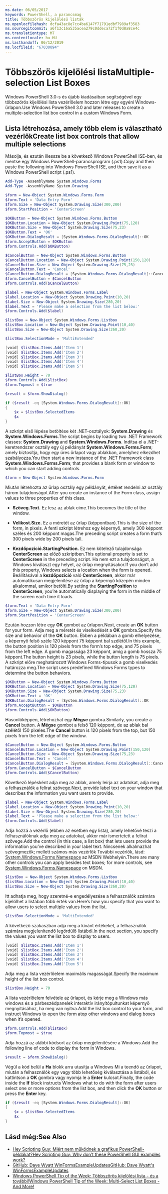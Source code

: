 ```yaml
---
ms.date: 06/05/2017
keywords: PowerShell, a parancsmag
title: Többszörös kijelölésű listák
ms.openlocfilehash: dcfa43ac8e7cc4ba6147f71791edbf7989af3583
ms.sourcegitcommit: a6f13c16a535acea279c0ddeca72f1f0d8a8ce4c
ms.translationtype: MT
ms.contentlocale: hu-HU
ms.lasthandoff: 06/12/2019
ms.locfileid: "67030094"
---
```

# <a name="multiple-selection-list-boxes"></a><span data-ttu-id="6cc08-103">Többszörös kijelölési lista</span><span class="sxs-lookup"><span data-stu-id="6cc08-103">Multiple-selection List Boxes</span></span>

<span data-ttu-id="6cc08-104">Windows PowerShell 3.0-s és újabb kiadásaiban segítségével egy többszörös kijelölési lista vezérlőelem hozzon létre egy egyéni Windows-űrlapon.</span><span class="sxs-lookup"><span data-stu-id="6cc08-104">Use Windows PowerShell 3.0 and later releases to create a multiple-selection list box control in a custom Windows Form.</span></span>

## <a name="create-list-box-controls-that-allow-multiple-selections"></a><span data-ttu-id="6cc08-105">Lista létrehozása, amely több elem is választható vezérlők</span><span class="sxs-lookup"><span data-stu-id="6cc08-105">Create list box controls that allow multiple selections</span></span>

<span data-ttu-id="6cc08-106">Másolja, és ezután illessze be a következő Windows PowerShell ISE-ben, és mentse egy Windows PowerShell-parancsprogram (.ps1).</span><span class="sxs-lookup"><span data-stu-id="6cc08-106">Copy and then paste the following into Windows PowerShell ISE, and then save it as a Windows PowerShell script (.ps1).</span></span>

```powershell
Add-Type -AssemblyName System.Windows.Forms
Add-Type -AssemblyName System.Drawing

$form = New-Object System.Windows.Forms.Form
$form.Text = 'Data Entry Form'
$form.Size = New-Object System.Drawing.Size(300,200)
$form.StartPosition = 'CenterScreen'

$OKButton = New-Object System.Windows.Forms.Button
$OKButton.Location = New-Object System.Drawing.Point(75,120)
$OKButton.Size = New-Object System.Drawing.Size(75,23)
$OKButton.Text = 'OK'
$OKButton.DialogResult = [System.Windows.Forms.DialogResult]::OK
$form.AcceptButton = $OKButton
$form.Controls.Add($OKButton)

$CancelButton = New-Object System.Windows.Forms.Button
$CancelButton.Location = New-Object System.Drawing.Point(150,120)
$CancelButton.Size = New-Object System.Drawing.Size(75,23)
$CancelButton.Text = 'Cancel'
$CancelButton.DialogResult = [System.Windows.Forms.DialogResult]::Cancel
$form.CancelButton = $CancelButton
$form.Controls.Add($CancelButton)

$label = New-Object System.Windows.Forms.Label
$label.Location = New-Object System.Drawing.Point(10,20)
$label.Size = New-Object System.Drawing.Size(280,20)
$label.Text = 'Please make a selection from the list below:'
$form.Controls.Add($label)

$listBox = New-Object System.Windows.Forms.Listbox
$listBox.Location = New-Object System.Drawing.Point(10,40)
$listBox.Size = New-Object System.Drawing.Size(260,20)

$listBox.SelectionMode = 'MultiExtended'

[void] $listBox.Items.Add('Item 1')
[void] $listBox.Items.Add('Item 2')
[void] $listBox.Items.Add('Item 3')
[void] $listBox.Items.Add('Item 4')
[void] $listBox.Items.Add('Item 5')

$listBox.Height = 70
$form.Controls.Add($listBox)
$form.Topmost = $true

$result = $form.ShowDialog()

if ($result -eq [System.Windows.Forms.DialogResult]::OK)
{
    $x = $listBox.SelectedItems
    $x
}
```

<span data-ttu-id="6cc08-107">A szkript első lépése betöltése két .NET-osztályok: **System.Drawing** és **System.Windows.Forms**.</span><span class="sxs-lookup"><span data-stu-id="6cc08-107">The script begins by loading two .NET Framework classes: **System.Drawing** and **System.Windows.Forms**.</span></span> <span data-ttu-id="6cc08-108">Indítsa el a .NET-keretrendszer osztály egy új példányát **System.Windows.Forms.Form**; amely biztosítja, hogy egy üres űrlapot vagy ablakban, amelyhez elkezdhet szabályozza.</span><span class="sxs-lookup"><span data-stu-id="6cc08-108">You then start a new instance of the .NET Framework class **System.Windows.Forms.Form**; that provides a blank form or window to which you can start adding controls.</span></span>

```powershell
$form = New-Object System.Windows.Forms.Form
```

<span data-ttu-id="6cc08-109">Miután létrehozta az űrlap osztály egy példányát, értéket rendelni az osztály három tulajdonságot.</span><span class="sxs-lookup"><span data-stu-id="6cc08-109">After you create an instance of the Form class, assign values to three properties of this class.</span></span>

- <span data-ttu-id="6cc08-110">**Szöveg.**</span><span class="sxs-lookup"><span data-stu-id="6cc08-110">**Text.**</span></span> <span data-ttu-id="6cc08-111">Ez lesz az ablak címe.</span><span class="sxs-lookup"><span data-stu-id="6cc08-111">This becomes the title of the window.</span></span>

- <span data-ttu-id="6cc08-112">**Velikost.**</span><span class="sxs-lookup"><span data-stu-id="6cc08-112">**Size.**</span></span> <span data-ttu-id="6cc08-113">Ez a méretét az űrlap (képpontban).</span><span class="sxs-lookup"><span data-stu-id="6cc08-113">This is the size of the form, in pixels.</span></span> <span data-ttu-id="6cc08-114">A fenti szkript létrehoz egy képernyő, amely 300 képpont széles és 200 képpont magas.</span><span class="sxs-lookup"><span data-stu-id="6cc08-114">The preceding script creates a form that’s 300 pixels wide by 200 pixels tall.</span></span>

- <span data-ttu-id="6cc08-115">**Kezdőpozíció.**</span><span class="sxs-lookup"><span data-stu-id="6cc08-115">**StartingPosition.**</span></span> <span data-ttu-id="6cc08-116">Ez nem kötelező tulajdonsága **CenterScreen** az előző szkriptben.</span><span class="sxs-lookup"><span data-stu-id="6cc08-116">This optional property is set to **CenterScreen** in the preceding script.</span></span> <span data-ttu-id="6cc08-117">Ha nem ezt a tulajdonságot, a Windows kiválaszt egy helyet, az űrlap megnyitásakor.</span><span class="sxs-lookup"><span data-stu-id="6cc08-117">If you don’t add this property, Windows selects a location when the form is opened.</span></span> <span data-ttu-id="6cc08-118">Beállításával a **kezdőpozíció** való **CenterScreen**, akkor már automatikusan megjelenítése az űrlap a képernyő közepén minden alkalommal, amikor betölti.</span><span class="sxs-lookup"><span data-stu-id="6cc08-118">By setting the **StartingPosition** to **CenterScreen**, you’re automatically displaying the form in the middle of the screen each time it loads.</span></span>

```powershell
$form.Text = 'Data Entry Form'
$form.Size = New-Object System.Drawing.Size(300,200)
$form.StartPosition = 'CenterScreen'
```

<span data-ttu-id="6cc08-119">Ezután hozzon létre egy **OK** gombot az űrlapon.</span><span class="sxs-lookup"><span data-stu-id="6cc08-119">Next, create an **OK** button for your form.</span></span> <span data-ttu-id="6cc08-120">Adja meg a méretét és viselkedését a **OK** gombra.</span><span class="sxs-lookup"><span data-stu-id="6cc08-120">Specify the size and behavior of the **OK** button.</span></span> <span data-ttu-id="6cc08-121">Ebben a példában a gomb elhelyezése, a képernyő felső széle 120 képpont 75 képpont bal szélétől.</span><span class="sxs-lookup"><span data-stu-id="6cc08-121">In this example, the button position is 120 pixels from the form’s top edge, and 75 pixels from the left edge.</span></span> <span data-ttu-id="6cc08-122">A gomb magassága 23 képpont, amíg a gomb hossza 75 képpont.</span><span class="sxs-lookup"><span data-stu-id="6cc08-122">The button height is 23 pixels, while the button length is 75 pixels.</span></span> <span data-ttu-id="6cc08-123">A szkript előre meghatározott Windows Forms-típusok a gomb viselkedés határozza meg.</span><span class="sxs-lookup"><span data-stu-id="6cc08-123">The script uses predefined Windows Forms types to determine the button behaviors.</span></span>

```powershell
$OKButton = New-Object System.Windows.Forms.Button
$OKButton.Location = New-Object System.Drawing.Size(75,120)
$OKButton.Size = New-Object System.Drawing.Size(75,23)
$OKButton.Text = 'OK'
$OKButton.DialogResult = [System.Windows.Forms.DialogResult]::OK
$form.AcceptButton = $OKButton
$form.Controls.Add($OKButton)
```

<span data-ttu-id="6cc08-124">Hasonlóképpen, létrehozhat egy **Mégse** gombra.</span><span class="sxs-lookup"><span data-stu-id="6cc08-124">Similarly, you create a **Cancel** button.</span></span> <span data-ttu-id="6cc08-125">A **Mégse** gombot a felső 120 képpont, de az ablak bal szélétől 150 pixeles.</span><span class="sxs-lookup"><span data-stu-id="6cc08-125">The **Cancel** button is 120 pixels from the top, but 150 pixels from the left edge of the window.</span></span>

```powershell
$CancelButton = New-Object System.Windows.Forms.Button
$CancelButton.Location = New-Object System.Drawing.Point(150,120)
$CancelButton.Size = New-Object System.Drawing.Size(75,23)
$CancelButton.Text = 'Cancel'
$CancelButton.DialogResult = [System.Windows.Forms.DialogResult]::Cancel
$form.CancelButton = $CancelButton
$form.Controls.Add($CancelButton)
```

<span data-ttu-id="6cc08-126">Következő lépésként adja meg az ablak, amely leírja az adatokat, adja meg a felhasználók a felirat szövege.</span><span class="sxs-lookup"><span data-stu-id="6cc08-126">Next, provide label text on your window that describes the information you want users to provide.</span></span>

```powershell
$label = New-Object System.Windows.Forms.Label
$label.Location = New-Object System.Drawing.Point(10,20)
$label.Size = New-Object System.Drawing.Size(280,20)
$label.Text = 'Please make a selection from the list below:'
$form.Controls.Add($label)
```

<span data-ttu-id="6cc08-127">Adja hozzá a vezérlő (ebben az esetben egy lista), amely lehetővé teszi a felhasználóknak adja meg az adatokat, akkor már ismertetett a felirat szövege.</span><span class="sxs-lookup"><span data-stu-id="6cc08-127">Add the control (in this case, a list box) that lets users provide the information you’ve described in your label text.</span></span> <span data-ttu-id="6cc08-128">Nincsenek alkalmazhat szövegmezők; mellett számos más vezérlők További vezérlők, lásd: [System.Windows.Forms Namespace](https://msdn.microsoft.com/library/k50ex0x9(v=vs.110).aspx) az MSDN Webhelyén.</span><span class="sxs-lookup"><span data-stu-id="6cc08-128">There are many other controls you can apply besides text boxes; for more controls, see [System.Windows.Forms Namespace](https://msdn.microsoft.com/library/k50ex0x9(v=vs.110).aspx) on MSDN.</span></span>

```powershell
$listBox = New-Object System.Windows.Forms.Listbox
$listBox.Location = New-Object System.Drawing.Point(10,40)
$listBox.Size = New-Object System.Drawing.Size(260,20)
```

<span data-ttu-id="6cc08-129">Itt adhatja meg, hogy szeretné-e engedélyezése a felhasználók számára kijelölhet a listában több érték van.</span><span class="sxs-lookup"><span data-stu-id="6cc08-129">Here’s how you specify that you want to allow users to select multiple values from the list.</span></span>

```powershell
$listBox.SelectionMode = 'MultiExtended'
```

<span data-ttu-id="6cc08-130">A következő szakaszban adja meg a kívánt értékeket, a felhasználók számára megjelenítendő legördülő listából.</span><span class="sxs-lookup"><span data-stu-id="6cc08-130">In the next section, you specify the values you want the list box to display to users.</span></span>

```powershell
[void] $listBox.Items.Add('Item 1')
[void] $listBox.Items.Add('Item 2')
[void] $listBox.Items.Add('Item 3')
[void] $listBox.Items.Add('Item 4')
[void] $listBox.Items.Add('Item 5')
```

<span data-ttu-id="6cc08-131">Adja meg a lista vezérlőelem maximális magasságát.</span><span class="sxs-lookup"><span data-stu-id="6cc08-131">Specify the maximum height of the list box control.</span></span>

```powershell
$listBox.Height = 70
```

<span data-ttu-id="6cc08-132">A lista vezérlőelem felvétele az űrlapot, és kérje meg a Windows más windows és a párbeszédpanelek interaktív irányítópultunkat képernyő megnyitásához, ha meg van nyitva.</span><span class="sxs-lookup"><span data-stu-id="6cc08-132">Add the list box control to your form, and instruct Windows to open the form atop other windows and dialog boxes when it’s opened.</span></span>

```powershell
$form.Controls.Add($listBox)
$form.Topmost = $true
```

<span data-ttu-id="6cc08-133">Adja hozzá az alábbi kódsort az űrlap megjelenítésére a Windows.</span><span class="sxs-lookup"><span data-stu-id="6cc08-133">Add the following line of code to display the form in Windows.</span></span>

```powershell
$result = $form.ShowDialog()
```

<span data-ttu-id="6cc08-134">Végül a kód belül a **Ha** blokk arra utasítja a Windows Mi a teendő az űrlapot, miután a felhasználók egy vagy több lehetőség kiválasztása a listából, és kattintson a **OK** gombra vagy nyomja le a **Enter**  kulcsot.</span><span class="sxs-lookup"><span data-stu-id="6cc08-134">Finally, the code inside the **If** block instructs Windows what to do with the form after users select one or more options from the list box, and then click the **OK** button or press the **Enter** key.</span></span>

```powershell
if ($result -eq [System.Windows.Forms.DialogResult]::OK)
{
    $x = $listBox.SelectedItems
    $x
}
```

## <a name="see-also"></a><span data-ttu-id="6cc08-135">Lásd még:</span><span class="sxs-lookup"><span data-stu-id="6cc08-135">See Also</span></span>

- [<span data-ttu-id="6cc08-136">Hey Scripting Guy:  Miért nem működnek a grafikus PowerShell-példákat?</span><span class="sxs-lookup"><span data-stu-id="6cc08-136">Hey Scripting Guy:  Why don’t these PowerShell GUI examples work?</span></span>](https://go.microsoft.com/fwlink/?LinkId=506644)
- [<span data-ttu-id="6cc08-137">GitHub: Dave Wyatt WinFormsExampleUpdates</span><span class="sxs-lookup"><span data-stu-id="6cc08-137">GitHub: Dave Wyatt's WinFormsExampleUpdates</span></span>](https://github.com/dlwyatt/WinFormsExampleUpdates)
- [<span data-ttu-id="6cc08-138">Windows PowerShell Tip of the Week:  Többszörös kijelölési lista - és a további!</span><span class="sxs-lookup"><span data-stu-id="6cc08-138">Windows PowerShell Tip of the Week:  Multi-Select List Boxes - And More!</span></span>](https://technet.microsoft.com/library/ff730950.aspx)
